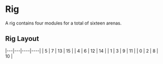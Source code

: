 # Rig

A rig contains four modules for a total of sixteen arenas.

## Rig Layout

|---|---|----|----|
| 5 | 7 | 13 | 15 |
| 4 | 6 | 12 | 14 |
| 1 | 3 | 9  | 11 |
| 0 | 2 | 8  | 10 |

